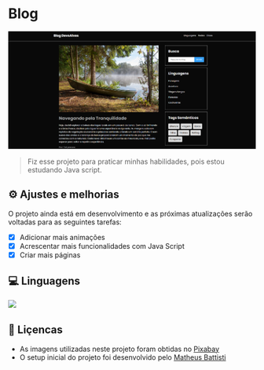 # Blog

<div style= "margin-top: 8px">
  <img src="img/project.png" alt="Imagem do projeto">
</div>

> Fiz esse projeto para praticar minhas habilidades, pois estou estudando Java script. 

## ⚙️ Ajustes e melhorias

O projeto ainda está em desenvolvimento e as próximas atualizações serão voltadas para as seguintes tarefas:

- [x] Adicionar mais animações
- [x] Acrescentar mais funcionalidades com Java Script
- [x] Criar mais páginas

## 💻 Linguagens
<a href="https://skillicons.dev">
        <img src="https://skillicons.dev/icons?i=html,css,js"/>
</a>



## 📝 Liçencas 
<ul> 
  <li> As imagens utilizadas neste projeto foram obtidas no <a href="https://pixabay.com/">Pixabay</a> </li>
  <li> O setup inicial do projeto foi desenvolvido pelo <a href="https://horadecodar.com.br/"> Matheus Battisti </a> </li>
</ul>

